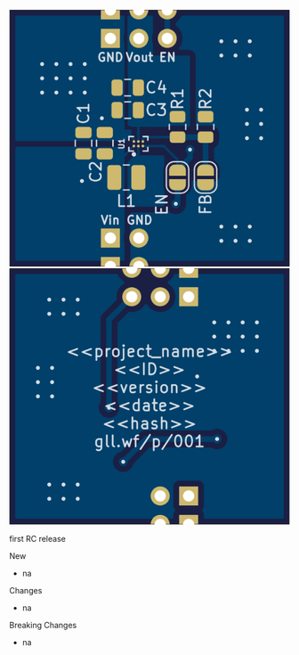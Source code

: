 ![PCB Top design](Fabrication/PCB/blue/design-top.png)
![PCB Bottom design](Fabrication/PCB/blue/design-bottom.png)

first RC release

New
* na

Changes
* na

Breaking Changes
* na


